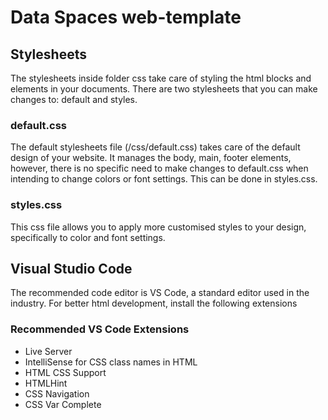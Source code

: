 # Data Spaces web-template

## Stylesheets
The stylesheets inside folder css take care of styling the html blocks and elements in your documents. There are two stylesheets that you can make changes to: default and styles.

### default.css
The default stylesheets file (/css/default.css) takes care of the default design of your website. It manages the body, main, footer elements, however, there is no specific need to make changes to default.css when intending to change colors or font settings. This can be done in styles.css. 

### styles.css
This css file allows you to apply more customised styles to your design, specifically to color and font settings. 

## Visual Studio Code
The recommended code editor is VS Code, a standard editor used in the industry. For better html development, install the following extensions

### Recommended VS Code Extensions
- Live Server
- IntelliSense for CSS class names in HTML
- HTML CSS Support
- HTMLHint
- CSS Navigation
- CSS Var Complete

